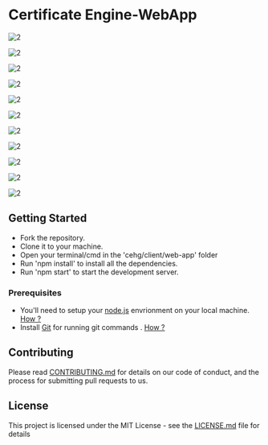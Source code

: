 # Certificate Engine-WebApp

![2](https://github.com/Appefy/Certificate-Engine-Parent/blob/main/client/web-app/Preview/1.png?raw=true)

![2](https://github.com/Appefy/Certificate-Engine-Parent/blob/main/client/web-app/Preview/2.png?raw=true)

![2](https://github.com/Appefy/Certificate-Engine-Parent/blob/main/client/web-app/Preview/3.png?raw=true)

![2](https://github.com/Appefy/Certificate-Engine-Parent/blob/main/client/web-app/Preview/4.png?raw=true)

![2](https://github.com/Appefy/Certificate-Engine-Parent/blob/main/client/web-app/Preview/5.png?raw=true)

![2](https://github.com/Appefy/Certificate-Engine-Parent/blob/main/client/web-app/Preview/6.png?raw=true)

![2](https://github.com/Appefy/Certificate-Engine-Parent/blob/main/client/web-app/Preview/7.png?raw=true)

![2](https://github.com/Appefy/Certificate-Engine-Parent/blob/main/client/web-app/Preview/8.png?raw=true)

![2](https://github.com/Appefy/Certificate-Engine-Parent/blob/main/client/web-app/Preview/9.png?raw=true)

![2](https://github.com/Appefy/Certificate-Engine-Parent/blob/main/client/web-app/Preview/10.png?raw=true)

![2](https://github.com/Appefy/Certificate-Engine-Parent/blob/main/client/web-app/Previeww/11.png?raw=true)


## Getting Started

- Fork the repository.
- Clone it to your machine.
- Open your terminal/cmd in the 'cehg/client/web-app' folder
- Run 'npm install' to install all the dependencies.
- Run 'npm start' to start the development server.

### Prerequisites

- You'll need to setup your [node.js](https://nodejs.org/en/) envrionment on your local machine. [How ?](https://wsvincent.com/install-node-js-npm-windows/)
- Install [Git](https://git-scm.com/downloads) for running git commands . [How ?](https://git-scm.com/book/en/v2/Getting-Started-Installing-Git)

## Contributing

Please read [CONTRIBUTING.md](https://github.com/houseofgeeks/cehg/blob/master/CONTRIBUTING.md) for details on our code of conduct, and the process for submitting pull requests to us.

## License

This project is licensed under the MIT License - see the [LICENSE.md](https://github.com/houseofgeeks/cehg/blob/master/LICENSE) file for details
